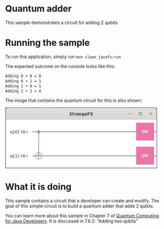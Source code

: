 # Quantum adder

This sample demonstrates a circuit for adding 2 qubits

# Running the sample

To run this application, simply run
`mvn clean javafx:run`

The expected outcome on the console looks like this:

```
Adding 0 + 0 = 0
Adding 0 + 1 = 1
Adding 1 + 0 = 1
Adding 1 + 1 = 0
```

The image that contains the quantum circuit for this is also shown:

![Quantum adder](/resources/ch7-add1.png)

# What it is doing

This sample contains a circuit that a developer can create and modify.
The goal of this simple circuit is to build a quantum adder that adds
2 qubits.

You can learn more about this sample in Chapter 7 of [Quantum Computing for Java Developers](https://www.manning.com/books/quantum-computing-for-java-developers?a_aid=quantumjava&a_bid=e5166ab9). It is discussed in 7.6.2: "Adding two qubits"

